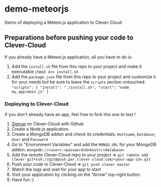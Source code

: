 demo-meteorjs
=================================

Demo of deploying a Meteor.js application to Clever-Cloud

## Preparations before pushing your code to Clever-Cloud

If you already have a Meteor.js application, all you have to do is:

1. Add the ``install.sh`` file from this repo to your project and make it executable ``chmod a+x install.sh``
2. Add the ``package.json`` file from this repo to your project and customize it for your needs but be sure to leave the ``scripts`` section untouched: ``"scripts": { "install": "./install.sh", "start": "node my_app/main.js" }``

### Deploying to Clever-Cloud

If you don't already have an app, feel free to fork this one to test !

1. [Signup](https://api.clever-cloud.com/v2/github/signup) on Clever-Cloud with Github
2. Create a Node.js application
3. Create a MongoDB addon and check its credentials: ``Hostname``, ``Database``, ``User`` and ``Password``
4. Go to "Environment Variables" and add the ``MONGO_URL`` for your MongoDB addon: ``mongodb://<user>:<password>@<host>/<database>``
5. Add the remote Clever-Cloud repo to your project => ``git remote add clever git+ssh://git@push.par.clever-cloud.com/<your-app-id>.git``
6. Push your code to Clever-Cloud => ``git push clever master``
7. Watch the logs and wait for your app to start
7. Visit your application by clicking on the "Arrow" top-right button
8. Have fun :)
